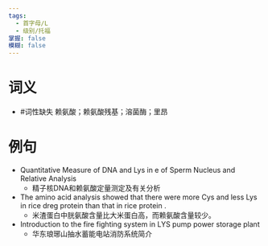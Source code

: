 ```yaml
---
tags:
  - 首字母/L
  - 级别/托福
掌握: false
模糊: false
---
```

# 词义
- #词性缺失 赖氨酸；赖氨酸残基；溶菌酶；里昂
# 例句
- Quantitative Measure of DNA and Lys in e of Sperm Nucleus and Relative Analysis
	- 精子核DNA和赖氨酸定量测定及有关分析
- The amino acid analysis showed that there were more Cys and less Lys in rice dreg protein than that in rice protein .
	- 米渣蛋白中胱氨酸含量比大米蛋白高，而赖氨酸含量较少。
- Introduction to the fire fighting system in LYS pump power storage plant
	- 华东琅琊山抽水蓄能电站消防系统简介

